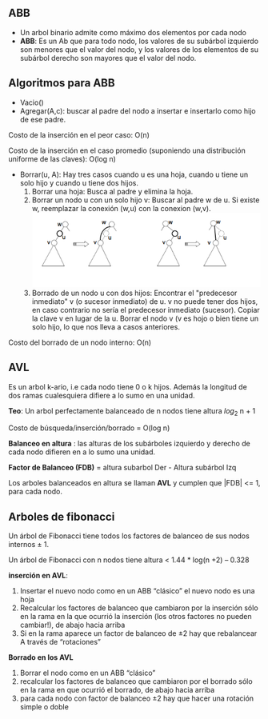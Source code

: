 ## ABB
* Un arbol binario admite como máximo dos elementos por cada nodo
* **ABB**: Es un Ab que para todo nodo, los valores de su subárbol izquierdo son menores que el valor del nodo, y los valores de los elementos de su subárbol derecho son mayores que el valor del nodo.
## Algoritmos para ABB
* Vacio()
* Agregar(A,c): buscar al padre del nodo a insertar e insertarlo como hijo de ese padre.

Costo de la inserción en el peor caso:  O(n)

Costo de la inserción en el caso promedio (suponiendo una distribución uniforme de las claves):  O(log n)

* Borrar(u, A): Hay tres casos cuando u es una hoja, cuando u tiene un solo hijo y cuando u tiene dos hijos.
  1. Borrar una hoja: Busca al padre y elimina la hoja.
  2. Borrar un nodo u con un solo hijo v:
     Buscar al padre w de u.
     Si existe w, reemplazar la conexión (w,u) con la conexion (w,v).
     ![Imagen 1 hijo](https://github.com/tobiasllop/AlgoritmosyEstructurasDeDatos-UBA/blob/main/notas-teoricas/images/borr_1nodo.png)
  4. Borrado de un nodo u con dos hijos:
     Encontrar el "predecesor inmediato" v (o sucesor inmediato) de u.
          v no puede tener dos hijos, en caso contrario no sería el                   predecesor inmediato (sucesor).
     Copiar la clave v en lugar de la u.
     Borrar el nodo v (v es hojo o bien tiene un solo hijo, lo que nos           lleva a casos anteriores.              


Costo del borrado de un nodo interno: O(n)

## AVL
Es un arbol k-ario, i.e cada nodo tiene 0 o k hijos. Además la longitud de dos ramas cualesquiera difiere a lo sumo en una unidad.

**Teo**: Un arbol perfectamente balanceado de n nodos tiene altura $log_2$ n + 1

Costo de búsqueda/inserción/borrado = O(log n)

**Balanceo en altura** : las alturas de los subárboles izquierdo y derecho de cada
nodo difieren en a lo sumo una unidad.

**Factor de Balanceo (FDB)** = altura subarbol Der - Altura subárbol Izq

Los arboles balanceados en altura se llaman **AVL** y cumplen que |FDB| <= 1, para cada nodo.

## Arboles de fibonacci
Un árbol de Fibonacci tiene todos los factores de
balanceo de sus nodos internos ± 1.

Un árbol de Fibonacci con n nodos tiene altura < 1.44 * log(n +2) – 0.328

**inserción en AVL**:
1. Insertar el nuevo nodo como en un ABB “clásico”
el nuevo nodo es una hoja
2. Recalcular los factores de balanceo que
cambiaron por la inserción
sólo en la rama en la que ocurrió la inserción (los otros
factores no pueden cambiar!), de abajo hacia arriba
3. Si en la rama aparece un factor de balanceo de
±2 hay que rebalancear
A través de “rotaciones”

**Borrado en los AVL**
1. Borrar el nodo como en un ABB “clásico”
2. recalcular los factores de balanceo que
cambiaron por el borrado
sólo en la rama en que ocurrió el borrado, de abajo
hacia arriba
3. para cada nodo con factor de balanceo ±2 hay
que hacer una rotación simple o doble
